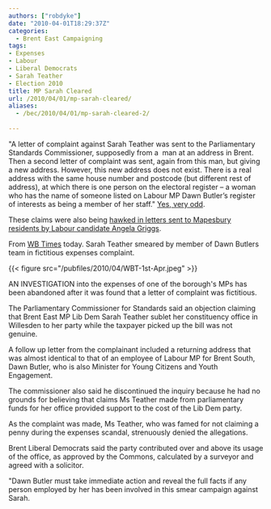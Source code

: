 ```yaml
---
authors: ["robdyke"]
date: "2010-04-01T18:29:37Z"
categories:
  - Brent East Campaigning
tags:
- Expenses
- Labour
- Liberal Democrats
- Sarah Teather
- Election 2010
title: MP Sarah Cleared
url: /2010/04/01/mp-sarah-cleared/
aliases:
  - /bec/2010/04/01/mp-sarah-cleared-2/
  
---
```

"A letter of complaint against Sarah Teather was sent to the Parliamentary Standards Commissioner, supposedly from a  man at an address in Brent. Then a second letter of complaint was sent, again from this man, but giving a new address. However, this new address does not exist. There is a real address with the same house number and postcode (but different rest of address), at which there is one person on the electoral register – a woman who has the name of someone listed on Labour MP Dawn Butler’s register of interests as being a member of her staff." [Yes, very odd](http://www.libdemvoice.org/sarah-teather-dawn-butler-18615.html "libdemvoice").
  
These claims were also being [hawked in letters sent to Mapesbury residents by Labour candidate Angela Griggs](/2010/03/25/mapesbury-labour-team-smear-tactics/).

From [WB Times](http://www.kilburntimes.co.uk/content/camden/kilburntimes/news/story.aspx?brand=KLBTOnline&category=news&tBrand=northlondon24&tCategory=newsklbt&itemid=WeED30%20Mar%202010%2017%3A07%3A59%3A630) today. Sarah Teather smeared by member of Dawn Butlers team in fictitious expenses complaint.

{{< figure src="/pubfiles/2010/04/WBT-1st-Apr.jpeg" >}}

AN INVESTIGATION into the expenses of one of the borough's MPs has been abandoned after it was found that a letter of complaint was fictitious.

The Parliamentary Commissioner for Standards said an objection claiming that Brent East MP Lib Dem Sarah Teather sublet her constituency office in Willesden to her party while the taxpayer picked up the bill was not genuine.

A follow up letter from the complainant included a returning address that was almost identical to that of an employee of Labour MP for Brent South, Dawn Butler, who is also Minister for Young Citizens and Youth Engagement.

The commissioner also said he discontinued the inquiry because he had no grounds for believing that claims Ms Teather made from parliamentary funds for her office provided support to the cost of the Lib Dem party.


As the complaint was made, Ms Teather, who was famed for not claiming a penny during the expenses scandal, strenuously denied the allegations.

Brent Liberal Democrats said the party contributed over and above its usage of the office, as approved by the Commons, calculated by a surveyor and agreed with a solicitor.


"Dawn Butler must take immediate action and reveal the full facts if any person employed by her has been involved in this smear campaign against Sarah.